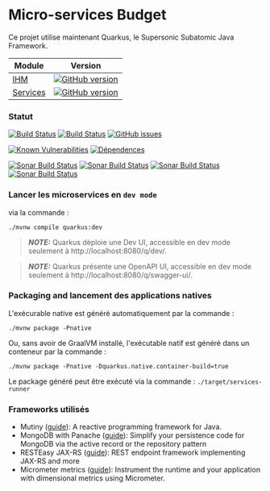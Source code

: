 # Micro-services Budget

Ce projet utilise maintenant  Quarkus, le Supersonic Subatomic Java Framework.

| Module                                                          | Version                                                                                                                                           |
|-----------------------------------------------------------------|---------------------------------------------------------------------------------------------------------------------------------------------------|
| [IHM](https://github.com/vzwingma/gestion-budget)               | [![GitHub version](https://badge.fury.io/gh/vzwingma%2Fgestion-budget-ihm.svg)](https://badge.fury.io/gh/vzwingma%2Fgestion-budget)                   |
| [Services](https://github.com/vzwingma/gestion-budget-services) | [![GitHub version](https://badge.fury.io/gh/vzwingma%2Fgestion-budget-services.svg)](https://badge.fury.io/gh/vzwingma%2Fgestion-budget-services) |

### Statut

[![Build Status](https://github.com/vzwingma/gestion-budget-services/actions/workflows/build-on-master.yml/badge.svg)](https://github.com/vzwingma/gestion-budget-services/actions/workflows/build-on-master.yml)
[![Build Status](https://github.com/vzwingma/gestion-budget-services/actions/workflows/build-on-tags.yml/badge.svg)](https://github.com/vzwingma/gestion-budget-services/actions/workflows/build-on-tags.yml)
[![GitHub issues](https://img.shields.io/github/issues-raw/vzwingma/gestion-budget-services.svg?style=flat-square)](https://github.com/vzwingma/gestion-budget-services/issues)

[![Known Vulnerabilities](https://snyk.io/test/github/vzwingma/gestion-budget-services/badge.svg?targetFile=pom.xml)](https://snyk.io/test/github/vzwingma/gestion-budget-services)
[![Dépendences](https://img.shields.io/librariesio/github/vzwingma/gestion-budget-services.png)](https://libraries.io/github/vzwingma/gestion-budget-services)

<a href="https://sonarcloud.io/dashboard?id=gestion-budget-services"><img alt="Sonar Build Status" src="https://sonarcloud.io/api/project_badges/measure?project=gestion-budget-services&metric=coverage" /></a>
<a href="https://sonarcloud.io/dashboard?id=gestion-budget-services"><img alt="Sonar Build Status" src="https://sonarcloud.io/api/project_badges/measure?project=gestion-budget-services&metric=sqale_rating" /></a>
<a href="https://sonarcloud.io/dashboard?id=gestion-budget-services"><img alt="Sonar Build Status" src="https://sonarcloud.io/api/project_badges/measure?project=gestion-budget-services&metric=reliability_rating" /></a>
<a href="https://sonarcloud.io/dashboard?id=gestion-budget-services"><img alt="Sonar Build Status" src="https://sonarcloud.io/api/project_badges/measure?project=gestion-budget-services&metric=security_rating" /></a>


### Lancer les microservices en `dev mode`

via la commande :
```shell script
./mvnw compile quarkus:dev
```

> **_NOTE:_**  Quarkus déploie une Dev UI, accessible en dev mode seulement à http://localhost:8080/q/dev/.

> **_NOTE:_**  Quarkus présente une OpenAPI UI, accessible en dev mode seulement à http://localhost:8080/q/swagger-ui/.

### Packaging and lancement des applications natives

L'exécurable native est généré automatiquement par la commande :

```shell script
./mvnw package -Pnative
```

Ou, sans avoir de GraalVM installé, l'exécutable natif est généré dans un conteneur par la commande :
 
```shell script
./mvnw package -Pnative -Dquarkus.native.container-build=true
```

Le package généré peut être exécuté via la commande : `./target/services-runner`

### Frameworks utilisés

- Mutiny ([guide](https://quarkus.io/guides/mutiny)): A reactive programming framework for Java.
- MongoDB with Panache ([guide](https://quarkus.io/guides/mongodb-panache)): Simplify your persistence code for MongoDB via the active record or the repository pattern
- RESTEasy JAX-RS ([guide](https://quarkus.io/guides/rest-json)): REST endpoint framework implementing JAX-RS and more
- Micrometer metrics ([guide](https://quarkus.io/guides/micrometer)): Instrument the runtime and your application with dimensional metrics using Micrometer.

